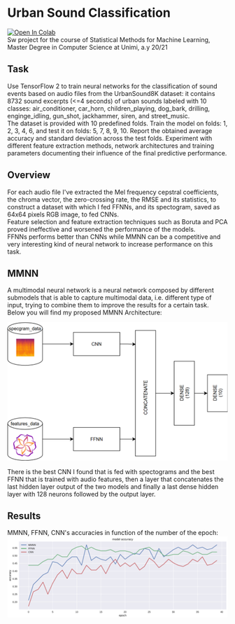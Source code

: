 # Urban Sound Classification
[![Open In Colab](https://colab.research.google.com/assets/colab-badge.svg)](https://colab.research.google.com/github/manuel-dileo/urban-sound-classification/blob/main/Urban__Sound_Classification_with_Neural_Networks.ipynb)  
Sw project for the course of Statistical Methods for Machine Learning, Master Degree in Computer Science at Unimi, a.y 20/21 

## Task
Use TensorFlow 2 to train neural networks for the classification of sound events based on audio files from the UrbanSound8K dataset: it contains 8732 sound excerpts (<=4 seconds) of urban sounds labeled with 10 classes: air_conditioner, car_horn, children_playing, dog_bark, drilling, enginge_idling, gun_shot, jackhammer, siren, and street_music.  
The dataset is provided with 10 predefined folds. Train the model on folds: 1, 2, 3, 4, 6, and test it on folds: 5, 7, 8, 9, 10. Report the obtained average accuracy and standard deviation across the test folds. Experiment with different feature extraction methods, network architectures and training parameters documenting their influence of the final predictive performance.  

## Overview
For each audio file I've extracted the Mel frequency cepstral coefficients, the chroma vector, the zero-crossing rate, the RMSE and its statistics, to construct a dataset with which I fed FFNNs, and its spectogram, saved as 64x64 pixels RGB image, to fed CNNs.  
Feature selection and feature extraction techniques such as Boruta and PCA proved ineffective and worsened the performance of the models.  
FFNNs performs better than CNNs while MMNN can be a competitive and very interesting kind of neural network to increase performance on this task.

## MMNN
A multimodal neural network is a neural network composed by different submodels that is able to capture multimodal data, i.e. different type of input, trying to combine them to improve the results for a certain task.
Below you will find my proposed MMNN Architecture:  

![mmnn-arch](img/mmnn-arch.PNG)  

There is the best CNN I found that is fed with spectograms and the best FFNN that is trained with audio features, then a layer that concatenates the last hidden layer output of the two models and finally a last dense hidden layer with 128 neurons followed by the output layer.  

## Results
MMNN, FFNN, CNN's accuracies in function of the number of the epoch:  
![best_nn_acc](img/best_nn_acc.PNG)
